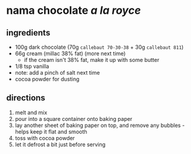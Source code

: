 # nama chocolate *a la royce*

## ingredients

* 100g dark chocolate (70g `callebaut 70-30-38` + 30g `callebaut 811`)
* 66g cream (millac 38% fat) (more next time)
    * if the cream isn't 38% fat, make it up with some butter
* 1/8 tsp vanilla
* note: add a pinch of salt next time
* cocoa powder for dusting

## directions

1. melt and mix
2. pour into a square container onto baking paper
3. lay another sheet of baking paper on top, and remove any bubbles - helps keep it flat and smooth
4. toss with cocoa powder
5. let it defrost a bit just before serving
